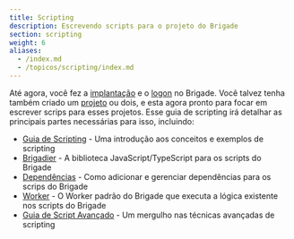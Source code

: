 ```yaml
---
title: Scripting
description: Escrevendo scripts para o projeto do Brigade
section: scripting
weight: 6
aliases:
  - /index.md
  - /topicos/scripting/index.md
---
```



Até agora, você fez a [implantação] e o [logon] no Brigade. Você talvez tenha também
criado um [projeto] ou dois, e esta agora pronto para focar em escrever scrips para
esses projetos. Esse guia de scripting irá detalhar as principais partes necessárias
para isso, incluindo:

  * [Guia de Scripting] - Uma introdução aos conceitos e exemplos de scripting
  * [Brigadier] - A biblioteca JavaScript/TypeScript para os scripts do Brigade
  * [Dependências] - Como adicionar e gerenciar dependências para os scrips do Brigade
  * [Worker] - O Worker padrão do Brigade que executa a lógica existente nos scripts
    do Brigade
  * [Guia de Script Avançado] - Um mergulho nas técnicas avançadas de scripting
  

[implantação]: /topicos/operadores/implantacao
[logon]: /topicos/desenvolvedor-de-projetos/brig
[projeto]: /topicos/desenvolvedor-de-projetos/projetos
[Guia de Scripting]: /topicos/scripting/guia
[Brigadier]: /topicos/scripting/brigadier
[Dependências]: /topicos/scripting/dependencias
[Worker]: /topicos/scripting/worker
[Guia de Script Avançado]: /topicos/scripting/avancado